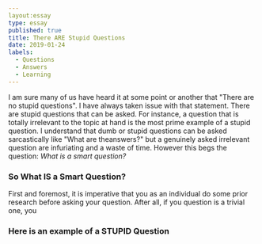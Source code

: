 ```yaml
---
layout:essay
type: essay
published: true
title: There ARE Stupid Questions
date: 2019-01-24
labels:
  - Questions
  - Answers
  - Learning
---
```


I am sure many of us have heard it at some point or another that "There are no stupid questions". I have always taken issue with that statement. There are stupid questions that can be asked. For instance, a question that is totally irrelevant to the topic at hand is the most prime example of a stupid question. I understand that dumb or stupid questions can be asked sarcastically like "What are theanswers?"
but a genuinely asked irrelevant question are infuriating and a waste of time. However this begs the question: *What is a smart question?*

### So What **IS** a Smart Question?

First and foremost, it is imperative that you as an individual do some prior research before asking your question. After all, if you question is a trivial one, you 


### Here is an example of a **STUPID** Question


